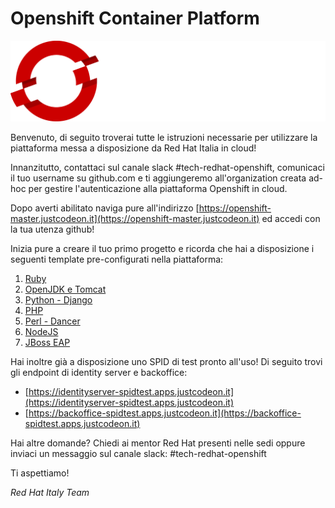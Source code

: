 # Openshift Container Platform
![alt text](images/Logotype_RH_OpenShiftContainerPlatform_wLogo_RGB_White.png "OpenShift")

Benvenuto, di seguito troverai tutte le istruzioni necessarie per utilizzare la piattaforma messa a disposizione da Red Hat Italia in cloud!

Innanzitutto, contattaci sul canale slack #tech-redhat-openshift, comunicaci il tuo username su github.com e ti aggiungeremo all'organization creata ad-hoc per gestire l'autenticazione alla piattaforma Openshift in cloud.

Dopo averti abilitato naviga pure all'indirizzo [https://openshift-master.justcodeon.it](https://openshift-master.justcodeon.it) ed accedi con la tua utenza github!

Inizia pure a creare il tuo primo progetto e ricorda che hai a disposizione i seguenti template pre-configurati nella piattaforma:
1. [Ruby](https://github.com/redhat-italy/ruby-ex)
2. [OpenJDK e Tomcat](https://github.com/redhat-italy/openshift-quickstarts)
3. [Python - Django](https://github.com/redhat-italy/django-ex)
4. [PHP](https://github.com/redhat-italy/cakephp-ex)
5. [Perl - Dancer](https://github.com/redhat-italy/dancer-ex)
6. [NodeJS](https://github.com/redhat-italy/nodejs-ex)
7. [JBoss EAP](https://github.com/redhat-italy/jboss-eap-quickstarts)

Hai inoltre già a disposizione uno SPID di test pronto all'uso! Di seguito trovi gli endpoint di identity server e backoffice:
* [https://identityserver-spidtest.apps.justcodeon.it](https://identityserver-spidtest.apps.justcodeon.it)
* [https://backoffice-spidtest.apps.justcodeon.it](https://backoffice-spidtest.apps.justcodeon.it)

Hai altre domande? Chiedi ai mentor Red Hat presenti nelle sedi oppure inviaci un messaggio sul canale slack: #tech-redhat-openshift

Ti aspettiamo!

<i>Red Hat Italy Team</i>

